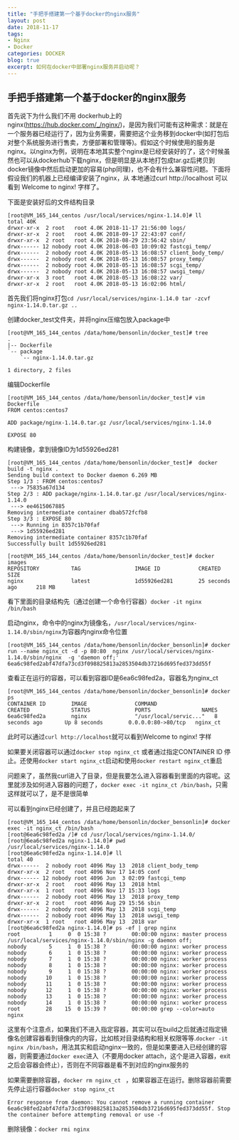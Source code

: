 ```yaml
---
title: "手把手搭建第一个基于docker的nginx服务"
layout: post
date: 2018-11-17
tags:
- Nginx
- Docker
categories: DOCKER
blog: true
excerpt: 如何在docker中部署nginx服务并启动呢？
---
```


## 手把手搭建第一个基于docker的nginx服务

首先说下为什么我们不用 dockerhub上的nginx(https://hub.docker.com/_/nginx/)，是因为我们可能有这种需求：就是在一个服务器已经运行了，因为业务需要，需要把这个业务移到docker中(如打包后对整个系统服务进行售卖，方便部署和管理等)。假如这个时候使用的服务是nginx。以nginx为例，说明在本地其实整个nginx是已经安装好的了，这个时候虽然也可以从dockerhub下载nginx，但是明显是从本地打包成tar.gz后拷贝到docker镜像中然后启动更加的容易(php同理)，也不会有什么兼容性问题。下面将假设我们的机器上已经编译安装了nginx，从 本地通过curl http://localhost 可以看到 Welcome to nginx! 字样了。



下面是安装好后的文件结构目录

```
[root@VM_165_144_centos /usr/local/services/nginx-1.14.0]# ll
total 40K
drwxr-xr-x  2 root   root 4.0K 2018-11-17 21:56:00 logs/
drwxr-xr-x  2 root   root 4.0K 2018-09-17 22:43:07 conf/
drwxr-xr-x  2 root   root 4.0K 2018-08-29 23:56:42 sbin/
drwx------ 12 nobody root 4.0K 2018-06-03 10:09:02 fastcgi_temp/
drwx------  2 nobody root 4.0K 2018-05-13 16:08:57 client_body_temp/
drwx------  2 nobody root 4.0K 2018-05-13 16:08:57 proxy_temp/
drwx------  2 nobody root 4.0K 2018-05-13 16:08:57 scgi_temp/
drwx------  2 nobody root 4.0K 2018-05-13 16:08:57 uwsgi_temp/
drwxr-xr-x  3 root   root 4.0K 2018-05-13 16:08:22 var/
drwxr-xr-x  2 root   root 4.0K 2018-05-13 16:02:06 html/
```



首先我们将nginx打包`cd /usr/local/services/nginx-1.14.0 tar -zcvf nginx-1.14.0.tar.gz ..`

创建docker_test文件夹，并将nginx压缩包放入package中

```
[root@VM_165_144_centos /data/home/bensonlin/docker_test]# tree
.
|-- Dockerfile
`-- package
    `-- nginx-1.14.0.tar.gz

1 directory, 2 files
```

编辑Dockerfile

```
[root@VM_165_144_centos /data/home/bensonlin/docker_test]# vim Dockerfile 
FROM centos:centos7

ADD package/nginx-1.14.0.tar.gz /usr/local/services/nginx-1.14.0

EXPOSE 80
```

构建镜像，拿到镜像ID为1d55926ed281

```
[root@VM_165_144_centos /data/home/bensonlin/docker_test]#  docker build -t nginx .
Sending build context to Docker daemon 6.269 MB
Step 1/3 : FROM centos:centos7
 ---> 75835a67d134
Step 2/3 : ADD package/nginx-1.14.0.tar.gz /usr/local/services/nginx-1.14.0
 ---> ee4615067885
Removing intermediate container dbab572fcfb8
Step 3/3 : EXPOSE 80
 ---> Running in 8357c1b70faf
 ---> 1d55926ed281
Removing intermediate container 8357c1b70faf
Successfully built 1d55926ed281

[root@VM_165_144_centos /data/home/bensonlin/docker_test]# docker images
REPOSITORY          TAG                 IMAGE ID            CREATED             SIZE
nginx               latest              1d55926ed281        25 seconds ago      218 MB

```

看下里面的目录结构先（通过创建一个命令行容器）`docker -it nginx /bin/bash`



启动nginx，命令中的nginx为镜像名，`/usr/local/services/nginx-1.14.0/sbin/nginx`为容器内nginx命令位置

```
[root@VM_165_144_centos /data/home/bensonlin/docker_bensonlin]# docker run --name nginx_ct -d -p 80:80  nginx /usr/local/services/nginx-1.14.0/sbin/nginx  -g 'daemon off;'
6ea6c98fed2abf47dfa73cd3f098825813a2853504db37216d695fed373dd55f
```

查看正在运行的容器，可以看到容器ID是6ea6c98fed2a，容器名为nginx_ct

```
[root@VM_165_144_centos /data/home/bensonlin/docker_bensonlin]# docker ps
CONTAINER ID        IMAGE               COMMAND                  CREATED             STATUS              PORTS                NAMES
6ea6c98fed2a        nginx               "/usr/local/servic..."   8 seconds ago       Up 8 seconds        0.0.0.0:80->80/tcp   nginx_ct
```

此时可以通过`curl http://localhost`就可以看到Welcome to nginx! 字样

如果要关闭容器可以通过`docker stop nginx_ct` 或者通过指定CONTAINER ID 停止。还使用`docker start nginx_ct`启动和使用`docker restart nginx_ct`重启



问题来了，虽然我curl进入了目录，但是我要怎么进入容器看到里面的内容呢。这里就涉及如何进入容器的问题了，`docker exec -it nginx_ct /bin/bash`，只需这样就可以了，是不是很简单

可以看到nginx已经创建了，并且已经跑起来了

```
[root@VM_165_144_centos /data/home/bensonlin/docker_bensonlin]# docker exec -it nginx_ct /bin/bash
[root@6ea6c98fed2a /]# cd /usr/local/services/nginx-1.14.0/
[root@6ea6c98fed2a nginx-1.14.0]# pwd
/usr/local/services/nginx-1.14.0
[root@6ea6c98fed2a nginx-1.14.0]# ll 
total 40
drwx------  2 nobody root 4096 May 13  2018 client_body_temp
drwxr-xr-x  2 root   root 4096 Nov 17 14:05 conf
drwx------ 12 nobody root 4096 Jun  3 02:09 fastcgi_temp
drwxr-xr-x  2 root   root 4096 May 13  2018 html
drwxr-xr-x  1 root   root 4096 Nov 17 15:33 logs
drwx------  2 nobody root 4096 May 13  2018 proxy_temp
drwxr-xr-x  2 root   root 4096 Aug 29 15:56 sbin
drwx------  2 nobody root 4096 May 13  2018 scgi_temp
drwx------  2 nobody root 4096 May 13  2018 uwsgi_temp
drwxr-xr-x  1 root   root 4096 May 13  2018 var
[root@6ea6c98fed2a nginx-1.14.0]# ps -ef | grep nginx
root         1     0  0 15:38 ?        00:00:00 nginx: master process /usr/local/services/nginx-1.14.0/sbin/nginx -g daemon off;
nobody       5     1  0 15:38 ?        00:00:00 nginx: worker process
nobody       6     1  0 15:38 ?        00:00:00 nginx: worker process
nobody       7     1  0 15:38 ?        00:00:00 nginx: worker process
nobody       8     1  0 15:38 ?        00:00:00 nginx: worker process
nobody       9     1  0 15:38 ?        00:00:00 nginx: worker process
nobody      10     1  0 15:38 ?        00:00:00 nginx: worker process
nobody      11     1  0 15:38 ?        00:00:00 nginx: worker process
nobody      12     1  0 15:38 ?        00:00:00 nginx: worker process
nobody      13     1  0 15:38 ?        00:00:00 nginx: worker process
nobody      14     1  0 15:38 ?        00:00:00 nginx: worker process
root        28    15  0 15:39 ?        00:00:00 grep --color=auto nginx
```



这里有个注意点，如果我们不进入指定容器，其实可以在build之后就通过指定镜像名创建容器看到镜像内的内容，比如核对目录结构和相关权限等等.`docker -it nginx /bin/bash`，用法其实和启动nginx一致的，但是如果要进入已经创建的容器，则需要通过`docker exec`进入（不要用docker attach，这个是进入容器，exit之后会容器会终止），否则在不同容器是看不到对应的nginx服务的

如果需要删除容器，`docker rm nginx_ct `  ，如果容器正在运行。删除容器前需要先停止运行容器`docker stop nginx_ct`

```
Error response from daemon: You cannot remove a running container 6ea6c98fed2abf47dfa73cd3f098825813a2853504db37216d695fed373dd55f. Stop the container before attempting removal or use -f
```

删除镜像：`docker rmi nginx`